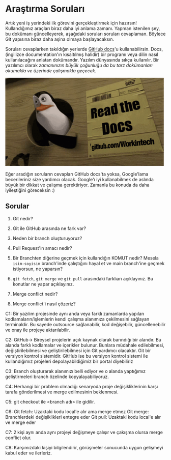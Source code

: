 # Araştırma Soruları

Artık yeni iş yerindeki ilk görevini gerçekleştirmek için hazırsın! Kullandığımız araçları biraz daha iyi anlama zamanı. Yapman istenilen şey, bu dokümanı güncelleyerek, aşağıdaki soruları soruları cevaplaman. Böylece Git yapısına biraz daha aşina olmaya başlayacaksın.

Soruları cevaplarken takıldığın yerlerde [GitHub docs](https://docs.github.com/en)'u kullanabilirsin. Docs, (ingilizce documentation'ın kısaltılmış halidir) bir programı veya dilin nasıl kullanılacağını anlatan dokümandır. Yazılım dünyasında sıkça kullanılır. Bir yazılımcı olarak _zamanınızın büyük çoğunluğu da bu tarz dokümanları okumakla ve üzerinde çalışmakla geçecek_.

![READ THE DOCS](https://github.com/Workintech/FSWeb-S1G1-Projesi-Web-Development-Projesi-icin-Git/blob/main/read-the-docs-wit.gif?raw=true)

Eğer aradığın soruların cevapları GitHub docs'ta yoksa, Google'lama becerileriniz size yardımcı olacak. Google'ı iyi kullanabilmek de aslında büyük bir dikkat ve çalışma gerektiriyor. Zamanla bu konuda da daha iyileştiğini göreceksin :)

## Sorular

1. Git nedir? 

2. Git ile GitHub arasında ne fark var?

3. Neden bir branch oluşturuyoruz?

4. Pull Request'in amacı nedir?

5. Bir Branchten diğerine geçmek için kullandığın KOMUT nedir? Mesela `isim-soyisim` branch'inde çalıştığını hayal et ve main branch'ine geçmek istiyorsun, ne yaparsın?

6. `git fetch`, `git merge` ve `git pull` arasındaki farklıarı açıklayınız. Bu konutlar ne yapar açıklayınız.

7. Merge conflict nedir?

8. Merge conflict'i nasıl çözeriz?


C1: Bir yazılım projesinde aynı anda veya farklı zamanlarda yapılan kodlamaların/işlemlerin kendi çalışma alanımıza çekilmesini sağlayan terminaldir. Bu sayede outsource sağlanabilir, kod değişebilir, güncellenebilir ve onay ile projeye aktarılabilir.

C2: GitHub-> Bireysel projelerin açık kaynak olarak barındığı bir alandır. Bu alanda farklı kodlamalar ve içerikler bulunur. Bunlara müdahale edilebilmesi, değiştirilebilmesi ve geliştirilebilmesi için Git yardımcı olacaktır. Git bir versiyon kontrol sistemidir. GitHub ise bu versiyon kontrol sistemi ile kullandığımız projeleri depolayabildiğimiz bir portal diyebiliriz

C3: Branch oluşturarak alanımızı belli ediyor ve o alanda yaptığımız geliştirmeleri branch özelinde kopyalayabiliyoruz.

C4: Herhangi bir problem olmadığı senaryoda proje değişikliklerinin karşı tarafa gönderilmesi ve merge edilmesinin beklenmesi.

C5: git checkout ile <branch adı> ile gidilir.

C6: 	Git fetch: Uzaktaki kodu local'e alır ama merge etmez
	Git merge: Branchlerdeki değişiklikleri entegre eder
	Git pull:  Uzaktaki kodu local'e alır ve merge eder

C7: 2 kişi aynı anda aynı projeyi değişmeye çalışır ve çakışma olursa merge conflict olur.

C8: Karşımızdaki kişiyi bilgilendirir, görüşmeler sonucunda uygun gelişmeyi kabul eder ve ilerleriz. 	